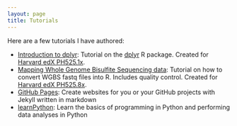 ```yaml
---
layout: page
title: Tutorials
---
```


Here are a few tutorials I have authored: 

- [Introduction to dplyr](https://github.com/genomicsclass/labs/blob/master/intro/dplyr_tutorial.Rmd): Tutorial on the [dplyr](http://cran.rstudio.com/web/packages/dplyr/vignettes/introduction.html) R package. Created for [Harvard edX PH525.1x](https://courses.edx.org/courses/HarvardX/PH525.1x/1T2015/info).  
- [Mapping Whole Genome Bisulfite Sequencing data](https://github.com/genomicsclass/colonCancerWGBS/blob/master/scripts/createObject.Rmd): Tutorial on how to convert WGBS fastq files into R. Includes quality control. Created for [Harvard edX PH525.8x](https://courses.edx.org/courses/HarvardX/PH525.8x/1T2015/info). 
- [GitHub Pages](http://stephaniehicks.github.io/githubPages_tutorial/): Create websites for you or your GitHub projects with Jekyll written in markdown
- [learnPython](http://stephaniehicks.github.io/learnPython/): Learn the basics of programming in Python and performing data analyses in Python

